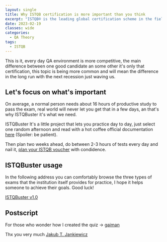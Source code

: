 ```yaml
---
layout: single
title: Why ISTQB certification is more important than you think
excerpt: "ISTQB® is the leading global certification scheme in the field of software testing. This is very important when someone is deciding between you or other candidate."
date: 2023-02-19
classes: wide
categories:
  - QA Theory
tags:  
  - ISTQB
---
```

This is it, every day QA environment is more competitive, the main difference between one good candidate an some other it's only that certification, this topic is being more common and will mean the difference in the long run with the next recession just waving us.

## Let's focus on what's important
On average, a normal person needs about 16 hours of productive study to pass the exam, real world will never let you get that in a few days, an that's why ISTQBuster it's what we need.

ISTQBuster It's a little project that lets you practice day to day, just select one random afternoon and read with a hot coffee official documentation [here](https://istqb-main-web-prod.s3.amazonaws.com/media/documents/ISTQB-CTFL_Syllabus_2018_v3.1.1.pdf) (Spoiler: be patient).

Then plan two weeks ahead, do between 2-3 hours of tests every day and nail it, [plan your ISTQB voucher](https://www.istqb.org/certifications/find-an-exam-provider) with condidence.

## ISTQBuster usage
In the following address you can comfortably browse the three types of exams that the institution itself provides for practice, I hope it helps someone to achieve their goals. Good luck!

[ISTQBuster v1.0](https://qabbalah.github.io/ISTQBuster/)


## Postscript
For those who wonder how I created the quiz ->
[gaiman](https://github.com/jcubic/gaiman)

Thx you very much [Jakub T. Jankiewicz](https://github.com/jcubic)